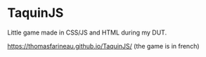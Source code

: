 # TaquinJS
Little game made in CSS/JS and HTML during my DUT.

https://thomasfarineau.github.io/TaquinJS/ (the game is in french)
